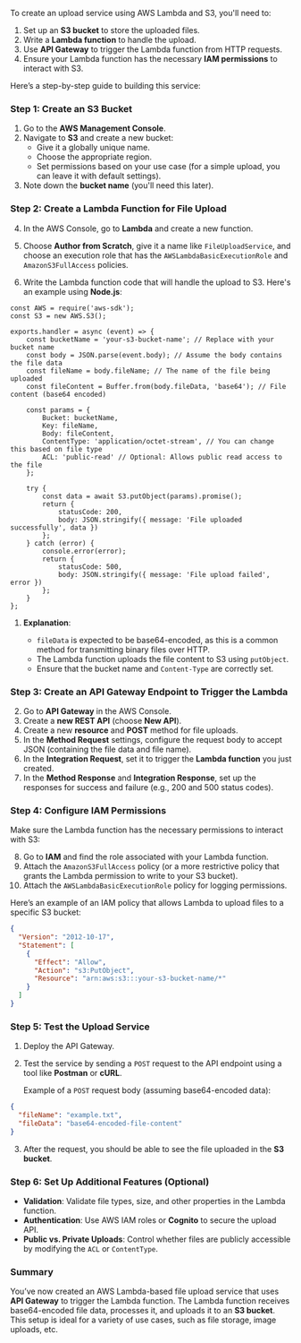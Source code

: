 

To create an upload service using AWS Lambda and S3, you'll need to:

1. Set up an **S3 bucket** to store the uploaded files.
2. Write a **Lambda function** to handle the upload.
3. Use **API Gateway** to trigger the Lambda function from HTTP requests.
4. Ensure your Lambda function has the necessary **IAM permissions** to interact with S3.

Here’s a step-by-step guide to building this service:

### Step 1: Create an S3 Bucket

1. Go to the **AWS Management Console**.
2. Navigate to **S3** and create a new bucket:
    - Give it a globally unique name.
    - Choose the appropriate region.
    - Set permissions based on your use case (for a simple upload, you can leave it with default settings).
3. Note down the **bucket name** (you'll need this later).

### Step 2: Create a Lambda Function for File Upload

4. In the AWS Console, go to **Lambda** and create a new function.
    
5. Choose **Author from Scratch**, give it a name like `FileUploadService`, and choose an execution role that has the `AWSLambdaBasicExecutionRole` and `AmazonS3FullAccess` policies.
    
6. Write the Lambda function code that will handle the upload to S3. Here's an example using **Node.js**:

```node
const AWS = require('aws-sdk');
const S3 = new AWS.S3();

exports.handler = async (event) => {
    const bucketName = 'your-s3-bucket-name'; // Replace with your bucket name
    const body = JSON.parse(event.body); // Assume the body contains the file data
    const fileName = body.fileName; // The name of the file being uploaded
    const fileContent = Buffer.from(body.fileData, 'base64'); // File content (base64 encoded)

    const params = {
        Bucket: bucketName,
        Key: fileName,
        Body: fileContent,
        ContentType: 'application/octet-stream', // You can change this based on file type
        ACL: 'public-read' // Optional: Allows public read access to the file
    };

    try {
        const data = await S3.putObject(params).promise();
        return {
            statusCode: 200,
            body: JSON.stringify({ message: 'File uploaded successfully', data })
        };
    } catch (error) {
        console.error(error);
        return {
            statusCode: 500,
            body: JSON.stringify({ message: 'File upload failed', error })
        };
    }
};
```

1. **Explanation**:
    
    - `fileData` is expected to be base64-encoded, as this is a common method for transmitting binary files over HTTP.
    - The Lambda function uploads the file content to S3 using `putObject`.
    - Ensure that the bucket name and `Content-Type` are correctly set.

### Step 3: Create an API Gateway Endpoint to Trigger the Lambda

2. Go to **API Gateway** in the AWS Console.
3. Create a **new REST API** (choose **New API**).
4. Create a new **resource** and **POST** method for file uploads.
5. In the **Method Request** settings, configure the request body to accept JSON (containing the file data and file name).
6. In the **Integration Request**, set it to trigger the **Lambda function** you just created.
7. In the **Method Response** and **Integration Response**, set up the responses for success and failure (e.g., 200 and 500 status codes).

### Step 4: Configure IAM Permissions

Make sure the Lambda function has the necessary permissions to interact with S3:

8. Go to **IAM** and find the role associated with your Lambda function.
9. Attach the `AmazonS3FullAccess` policy (or a more restrictive policy that grants the Lambda permission to write to your S3 bucket).
10. Attach the `AWSLambdaBasicExecutionRole` policy for logging permissions.

Here’s an example of an IAM policy that allows Lambda to upload files to a specific S3 bucket:

```json
{
  "Version": "2012-10-17",
  "Statement": [
    {
      "Effect": "Allow",
      "Action": "s3:PutObject",
      "Resource": "arn:aws:s3:::your-s3-bucket-name/*"
    }
  ]
}

```

### Step 5: Test the Upload Service

1. Deploy the API Gateway.
    
2. Test the service by sending a `POST` request to the API endpoint using a tool like **Postman** or **cURL**.

    Example of a `POST` request body (assuming base64-encoded data):

```json 
{
  "fileName": "example.txt",
  "fileData": "base64-encoded-file-content"
}

```


3. After the request, you should be able to see the file uploaded in the **S3 bucket**.


### Step 6: Set Up Additional Features (Optional)

- **Validation**: Validate file types, size, and other properties in the Lambda function.
- **Authentication**: Use AWS IAM roles or **Cognito** to secure the upload API.
- **Public vs. Private Uploads**: Control whether files are publicly accessible by modifying the `ACL` or `ContentType`.

### Summary

You’ve now created an AWS Lambda-based file upload service that uses **API Gateway** to trigger the Lambda function. The Lambda function receives base64-encoded file data, processes it, and uploads it to an **S3 bucket**. This setup is ideal for a variety of use cases, such as file storage, image uploads, etc.